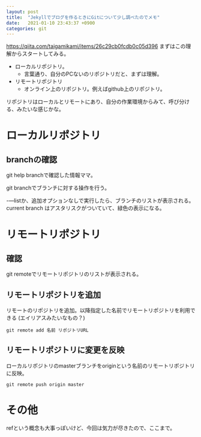 ```yaml
---
layout: post
title:  "Jekyllでブログを作るときにGitについて少し調べたのでメモ"
date:   2021-01-10 23:43:37 +0900
categories: git
---
```

<!--
チートシート
https://gist.github.com/mignonstyle/083c9e1651d7734f84c99b8cf49d57fa
-->

https://qiita.com/taigamikami/items/26c29cb0fcdb0c05d396
まずはこの理解からスタートしてみる。

- ローカルリポジトリ。
  - 言葉通り、自分のPCないのリポジトリだと、まずは理解。
- リモートリポジトリ
  - オンライン上のリポジトリ。例えばgithub上のリポジトリ。

リポジトリはローカルとリモートにあり、自分の作業環境からみて、呼び分ける、みたいな感じかな。

# ローカルリポジトリ

## branchの確認

git help branchで確認した情報ママ。

git branchでブランチに対する操作を行う。

-—listか、追加オプションなしで実行したら、ブランチのリストが表示される。
current branch はアスタリスクがついていて、緑色の表示になる。

# リモートリポジトリ

## 確認

git remoteでリモートリポジトリのリストが表示される。

## リモートリポジトリを追加

リモートのリポジトリを追加。以降指定した名前でリモートリポジトリを利用できる
(エイリアスみたいなもの？)
```
git remote add 名前 リポジトリURL
```

## リモートリポジトリに変更を反映
ローカルリポジトリのmasterブランチをoriginという名前のリモートリポジトリに反映。
```
git remote push origin master
```

# その他
refという概念も大事っぽいけど、今回は気力が尽きたので、ここまで。